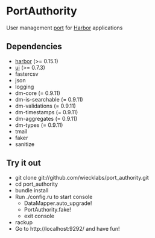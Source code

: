 # PortAuthority

User management [port](http://www.wiecklabs.com/features#ports) for [Harbor](http://www.wiecklabs.com/)
applications

## Dependencies

  * [harbor](http://github.com/wiecklabs/harbor) (>= 0.15.1)
  * [ui](http://github.com/wiecklabs/ui) (>= 0.7.3)
  * fastercsv
  * json
  * logging
  * dm-core (= 0.9.11)
  * dm-is-searchable (= 0.9.11)
  * dm-validations (= 0.9.11)
  * dm-timestamps (= 0.9.11)
  * dm-aggregates (= 0.9.11)
  * dm-types (= 0.9.11)
  * tmail
  * faker
  * sanitize

## Try it out

  * git clone git://github.com/wiecklabs/port_authority.git
  * cd port_authority
  * bundle install
  * Run ./config.ru to start console
    * DataMapper.auto_upgrade!
    * PortAuthority.fake!
    * exit console
  * rackup
  * Go to http://localhost:9292/ and have fun!